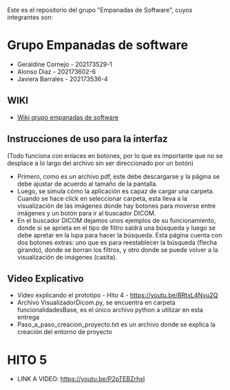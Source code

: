 Este es el repositorio del grupo "Empanadas de Software", cuyos integrantes son:

# Grupo Empanadas de software
* Geraldine Cornejo - 202173529-1
* Alonso Diaz - 202173602-6
* Javiera Barrales - 202173536-4


## WIKI
* [Wiki grupo empanadas de software](https://github.com/Vestermix/GRP-EMPANADAS-DE-SOFTWARE-2024-PROYINF/wiki)

## Instrucciones de uso para la interfaz 
(Todo funciona con enlaces en botones, por lo que es importante que no se desplace a lo largo del archivo sin ser direccionado por un botón)
* Primero, como es un archivo pdf, este debe descargarse y la página se debe ajustar de acuerdo al tamaño de la pantalla.
* Luego, se simula cómo la aplicación es capaz de cargar una carpeta. Cuando se hace click en seleccionar carpeta, esta lleva a la visualización de las imágenes donde hay botones para moverse entre imágenes y un botón para ir al buscador DICOM.
* En el buscador DICOM dejamos unos ejemplos de su funcionamiento, donde si se aprieta en el tipo de filtro saldrá una búsqueda y luego se debe apretar en la lupa para hacer la búsqueda. Esta página cuenta con dos botones extras: uno que es para reestablecer la búsqueda (flecha girando), donde se borran los filtros, y otro donde se puede volver a la visualización de imágenes (casita).

## Video Explicativo
* Video explicando el prototipo - Hito 4 -
https://youtu.be/BRtxL4Nvu2Q
* Archivo VisualizadorDicom.py, se encuentra en carpeta funcionalidadesBase, es el único archivo python a utilizar en esta entrega
* Paso_a_paso_creacion_proyecto.txt es un archivo donde se explica la creación del entorno de proyecto
# HITO 5
* LINK A VIDEO: https://youtu.be/P2pTEBZrhxI
